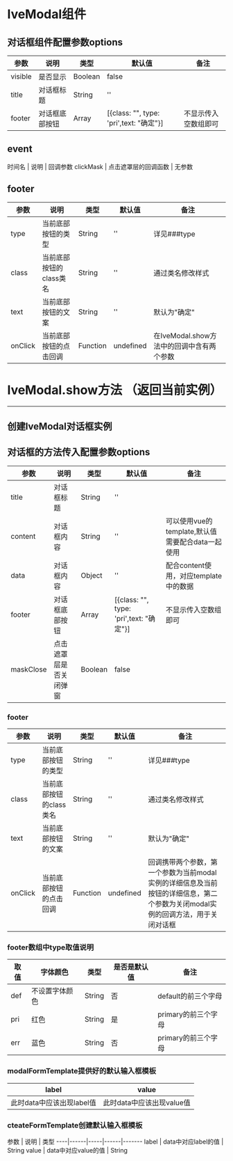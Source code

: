 
# IveModal组件
## 对话框组件配置参数options
参数 | 说明 | 类型 | 默认值 | 备注
----|------|-----|------|-------
visible | 是否显示 | Boolean | false | 
title | 对话框标题 | String | '' | 
footer | 对话框底部按钮 | Array | [{class: "", type: 'pri',text: "确定"}] | 不显示传入空数组即可

## event
时间名 | 说明 | 回调参数
clickMask | 点击遮罩层的回调函数 | 无参数

## footer
参数 | 说明 | 类型 | 默认值 | 备注
----|------|-----|------|-------
type | 当前底部按钮的类型 | String | '' |  详见###type
class | 当前底部按钮的class类名 | String | '' | 通过类名修改样式
text | 当前底部按钮的文案 | String | '' | 默认为"确定"
onClick | 当前底部按钮的点击回调 | Function | undefined | 在IveModal.show方法中的回调中含有两个参数

# IveModal.show方法 （返回当前实例）
---
创建IveModal对话框实例
---
## 对话框的方法传入配置参数options
参数 | 说明 | 类型 | 默认值 | 备注
----|------|-----|------|-------
title | 对话框标题 | String | '' | 
content | 对话框内容 | String | '' | 可以使用vue的template,默认值需要配合data一起使用 
data | 对话框内容 | Object | '' | 配合content使用，对应template中的数据
footer | 对话框底部按钮 | Array | [{class: "", type: 'pri',text: "确定"}] | 不显示传入空数组即可
maskClose | 点击遮罩层是否关闭弹窗 | Boolean | false 

### footer
参数 | 说明 | 类型 | 默认值 | 备注
----|------|-----|------|-------
type | 当前底部按钮的类型 | String | '' |  详见###type
class | 当前底部按钮的class类名 | String | '' | 通过类名修改样式
text | 当前底部按钮的文案 | String | '' | 默认为"确定"
onClick | 当前底部按钮的点击回调 | Function | undefined | 回调携带两个参数，第一个参数为当前modal实例的详细信息及当前按钮的详细信息，第二个参数为关闭modal实例的回调方法，用于关闭对话框

### footer数组中type取值说明
取值 | 字体颜色 | 类型 | 是否是默认值 |备注
----|------|-----|------|-------
def | 不设置字体颜色 | String | 否 | default的前三个字母
pri | 红色 | String | 是| primary的前三个字母
err | 蓝色 | String | 否 | primary的前三个字母

### modalFormTemplate提供好的默认输入框模板
label | value 
----|------
此时data中应该出现label值 | 此时data中应该出现value值

### cteateFormTemplate创建默认输入框模板
参数 | 说明 | 类型 
----|------|-----|------|-------
label | data中对应label的值 | String 
value | data中对应value的值 | String 


